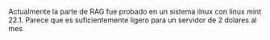 Actualmente la parte de RAG fue probado en un sistema ilnux con linux mint 22.1. Parece que es suficientemente ligero para un servidor de 2 dolares al mes
